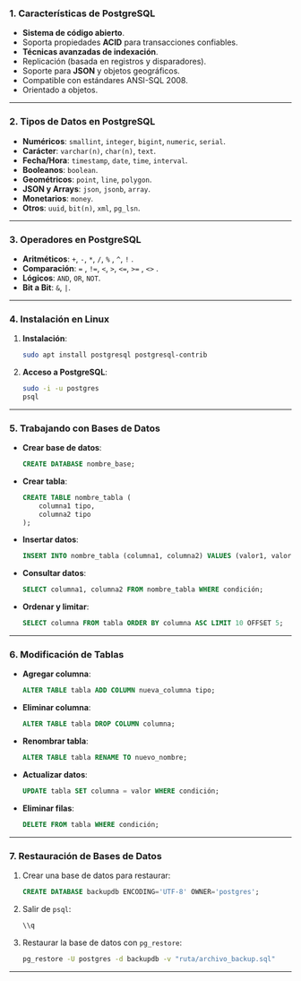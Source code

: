 
### **1. Características de PostgreSQL**

- **Sistema de código abierto**.
- Soporta propiedades **ACID** para transacciones confiables.
- **Técnicas avanzadas de indexación**.
- Replicación (basada en registros y disparadores).
- Soporte para **JSON** y objetos geográficos.
- Compatible con estándares ANSI-SQL 2008.
- Orientado a objetos.

---

### **2. Tipos de Datos en PostgreSQL**

- **Numéricos**: `smallint`, `integer`, `bigint`, `numeric`, `serial`.
- **Carácter**: `varchar(n)`, `char(n)`, `text`.
- **Fecha/Hora**: `timestamp`, `date`, `time`, `interval`.
- **Booleanos**: `boolean`.
- **Geométricos**: `point`, `line`, `polygon`.
- **JSON y Arrays**: `json`, `jsonb`, `array`.
- **Monetarios**: `money`.
- **Otros**: `uuid`, `bit(n)`, `xml`, `pg_lsn`.

---

### **3. Operadores en PostgreSQL**

- **Aritméticos**: `+`, `-`, `*`, `/`, `%` , `^`, `!` .
- **Comparación**: `=` , `!=`, `<`, `>`, `<=`, `>=` , `<>` .
- **Lógicos**: `AND`, `OR`, `NOT`.
- **Bit a Bit**: `&`, `|`.

---

### **4. Instalación en Linux**

1. **Instalación**:
    
    ```bash
    sudo apt install postgresql postgresql-contrib
    ```
    
2. **Acceso a PostgreSQL**:
    
    ```bash
    sudo -i -u postgres
    psql
    ```
    

---

### **5. Trabajando con Bases de Datos**

- **Crear base de datos**:
    
    ```sql
    CREATE DATABASE nombre_base;
    
    ```
    
- **Crear tabla**:
    
    ```sql
    CREATE TABLE nombre_tabla (
        columna1 tipo,
        columna2 tipo
    );
    ```
    
- **Insertar datos**:
    
    ```sql
    INSERT INTO nombre_tabla (columna1, columna2) VALUES (valor1, valor2);
    ```
    
- **Consultar datos**:
    
    ```sql
    SELECT columna1, columna2 FROM nombre_tabla WHERE condición;
    ```
    
- **Ordenar y limitar**:
    
    ```sql
    SELECT columna FROM tabla ORDER BY columna ASC LIMIT 10 OFFSET 5;
    ```
    

---

### **6. Modificación de Tablas**

- **Agregar columna**:
    
    ```sql
    ALTER TABLE tabla ADD COLUMN nueva_columna tipo;
    ```
    
- **Eliminar columna**:
    
    ```sql
    ALTER TABLE tabla DROP COLUMN columna;
    ```
    
- **Renombrar tabla**:
    
    ```sql
    ALTER TABLE tabla RENAME TO nuevo_nombre;
    ```
    
- **Actualizar datos**:
    
    ```sql
    UPDATE tabla SET columna = valor WHERE condición;
    ```
    
- **Eliminar filas**:
    
    ```sql
    DELETE FROM tabla WHERE condición;
    ```
    

---

### **7. Restauración de Bases de Datos**

1. Crear una base de datos para restaurar:
    
    ```sql
    CREATE DATABASE backupdb ENCODING='UTF-8' OWNER='postgres';
    ```
    
2. Salir de `psql`:
    
    ```bash
    \\q
    ```
    
3. Restaurar la base de datos con `pg_restore`:
    
    ```bash
    pg_restore -U postgres -d backupdb -v "ruta/archivo_backup.sql"
    ```
    

---